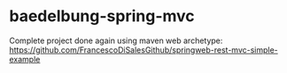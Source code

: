 # baedelbung-spring-mvc

Complete project done again using maven web archetype: 
https://github.com/FrancescoDiSalesGithub/springweb-rest-mvc-simple-example
